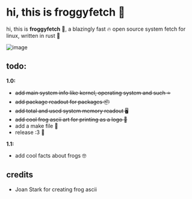 # hi, this is froggyfetch :frog:

hi, this is **froggyfetch** :frog:, a blazingly fast :fire: open source system fetch for linux, written in rust :crab:

![image](https://github.com/user-attachments/assets/1b571d08-96f0-4b11-bcb5-a0c76d6c7f81)

**todo:**
-
**1.0:**
- ~~add main system info like kernel, operating system and such :star:~~
- ~~add package readout for packages :package:~~
- ~~add total and used system memory readout :desktop_computer:~~
- ~~add cool frog ascii art for printing as a logo :frog:~~
- add a make file :memo:
- release :3 :frog:

**1.1:**
- add cool facts about frogs :nerd_face:

**credits**
-
- Joan Stark for creating frog ascii
